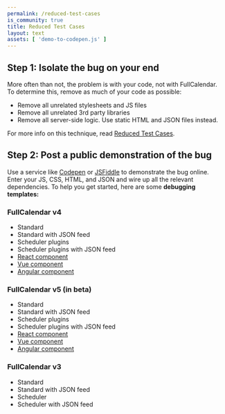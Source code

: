 ```yaml
---
permalink: /reduced-test-cases
is_community: true
title: Reduced Test Cases
layout: text
assets: [ 'demo-to-codepen.js' ]
---
```


## Step 1: Isolate the bug on your end

More often than not, the problem is with your code, not with FullCalendar. To determine this, remove as much of your code as possible:

- Remove all unrelated stylesheets and JS files
- Remove all unrelated 3rd party libraries
- Remove all server-side logic. Use static HTML and JSON files instead.

For more info on this technique, read [Reduced Test Cases](http://css-tricks.com/reduced-test-cases/).


## Step 2: Post a public demonstration of the bug

Use a service like [Codepen](http://codepen.io/) or [JSFiddle](http://jsfiddle.net/) to demonstrate the bug online. Enter your JS, CSS, HTML, and JSON and wire up all the relevant dependencies. To help you get started, here are some **debugging templates:**


<!-- NOTE: when updating these URLs, also update in individual doc articles -->

### FullCalendar v4

- <a data-codepen='{{ site.baseurl }}/docs/initialize-globals-demo'>Standard</a>
- <a data-codepen='{{ site.baseurl }}/docs/debug-json-feed'>Standard with JSON feed</a>
- <a data-codepen='{{ site.baseurl }}/docs/debug-scheduler'>Scheduler plugins</a>
- <a data-codepen='{{ site.baseurl }}/docs/debug-scheduler-json-feed'>Scheduler plugins with JSON feed</a>
- <a href='https://codesandbox.io/s/2z6wp2jozn' target='_blank'>React component</a>
- <a href='https://codesandbox.io/s/8xyz32l0r8' target='_blank'>Vue component</a>
- <a href='https://stackblitz.com/github/fullcalendar/fullcalendar-example-projects/tree/master/angular' target='_blank'>Angular component</a>

### FullCalendar v5 (in beta)

- <a data-codepen='{{ site.baseurl }}/docs/v5/initialize-globals-demo'>Standard</a>
- <a data-codepen='{{ site.baseurl }}/docs/v5/debug-json-feed'>Standard with JSON feed</a>
- <a data-codepen='{{ site.baseurl }}/docs/v5/debug-scheduler'>Scheduler plugins</a>
- <a data-codepen='{{ site.baseurl }}/docs/v5/debug-scheduler-json-feed'>Scheduler plugins with JSON feed</a>
- <a href='https://codesandbox.io/s/github/fullcalendar/fullcalendar-example-projects/tree/v5/react?file=/src/DemoApp.jsx' target='_blank'>React component</a>
- <a href='https://codesandbox.io/s/github/fullcalendar/fullcalendar-example-projects/tree/v5/vue?file=/src/DemoApp.vue' target='_blank'>Vue component</a>
- <a href='https://codesandbox.io/s/github/fullcalendar/fullcalendar-example-projects/tree/v5/angular?file=/src/app/app.component.ts' target='_blank'>Angular component</a>

### FullCalendar v3

- <a data-codepen='{{ site.baseurl }}/docs/v3/initialization-demo'>Standard</a>
- <a data-codepen='{{ site.baseurl }}/docs/v3/debug-json-feed'>Standard with JSON feed</a>
- <a data-codepen='{{ site.baseurl }}/docs/v3/timeline-standard-view-demo'>Scheduler</a>
- <a data-codepen='{{ site.baseurl }}/docs/v3/debug-scheduler-json-feed'>Scheduler with JSON feed</a>
